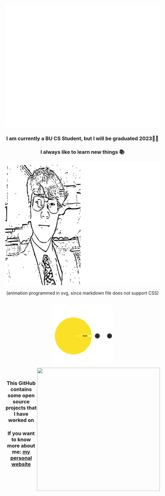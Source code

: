 <div align="center">
	<a  href="https://dev-haowei.pantheonsite.io/">
		<img src="header.svg" width="800" height="400" alt="The Header">
	</a>
	<br>

</div>
</p>
<h3 align="center" > I am currently a BU CS Student, but I will be graduated 2023🧑‍🎓</h3>
<h3 align="center"> I always like to learn new things 📚</h3>
<div align="center">
<a href="https://dev-haowei.pantheonsite.io/">
		<img src="name.svg" width="800" height="400" alt="The Header" >
	</a>
	<p size='6'>(animation programmed in svg, since markdown file does not support CSS)</p>
</div>
<div align="center">
	<br>
	<img src="https://raw.githubusercontent.com/Aniket965/Aniket965/master/pacman.svg?sanitize=true" width="200px" height="200px"/>
	<br>
	<img  align="right"  style = "height:400px; width: 400px;" src="https://media.giphy.com/media/vFKqnCdLPNOKc/giphy.gif" width="200px" height="200px" />
	<br>
</div>
<h3 align="center">This GitHub contains some open source projects that I have worked on</h3>
<h3 align="center">If you want to know more about me: <a href = "https://dev-haowei.pantheonsite.io/">my personal website</a></h3>

